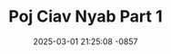 ---
layout: movie-video-data
date: 2025-03-01 21:25:08 -0857
categories: movie

# Site Attributes
title: "Poj Ciav Nyab Part 1"
permalink: "/movie/Poj_Ciav_Nyab_Part_1"

# Movie Attributes
synopsis: ""
producer: "Su Thao"
director: "Su Thao"
writer: "Lee Xiong"
video_link: "https://youtu.be/2mBo_1iB3OY?si=rkmPsqZjr76N2R70"
genre: "Drama"
year: "2006"
release_type: "DVD"
storage: "Center for Hmong Studies"
thumbnail: "/assets/images/movie_thumbnails/Poj Ciav Nyab Part 1.jpeg"
publishing_company: "All Pro Productions"

# Sequels + Parts
base_movie: ""
total_parts: 
sequel: ""

# Movie Cast
cast:
- name: "Cai Yaj"
- name: "Maiv Oo Lauj"
- name: "Xaim Yaj"
- name: "Yas Yaj"
- name: "Ntxhiav Mim Yaj"
- name: "Vam Thoj"
- name: "Leej Thoj"
---